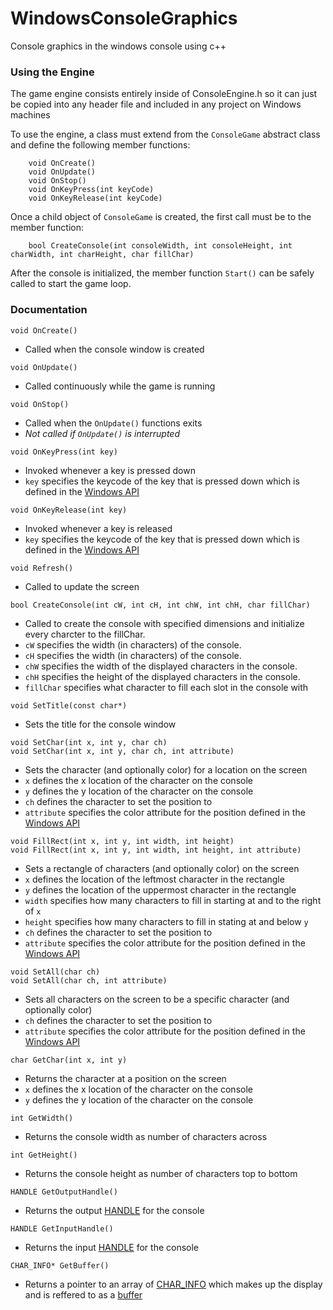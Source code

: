 # WindowsConsoleGraphics
Console graphics in the windows console using c++

### Using the Engine
The game engine consists entirely inside of ConsoleEngine.h so it can just be copied into any header file and included in any project on Windows machines

To use the engine, a class must extend from the `ConsoleGame` abstract class and define the following member functions:
```
	void OnCreate()
	void OnUpdate()
	void OnStop()
	void OnKeyPress(int keyCode)
	void OnKeyRelease(int keyCode)
```

Once a child object of `ConsoleGame` is created, the first call must be to the member function:
```
	bool CreateConsole(int consoleWidth, int consoleHeight, int charWidth, int charHeight, char fillChar)
```

After the console is initialized, the member function `Start()` can be safely called to start the game loop.

### Documentation
```
void OnCreate()
```

* Called when the console window is created

```
void OnUpdate()
```

* Called continuously while the game is running

```
void OnStop()
```

* Called when the `OnUpdate()` functions exits
* *Not called if `OnUpdate()` is interrupted*

```
void OnKeyPress(int key)
```

* Invoked whenever a key is pressed down
* `key` specifies the keycode of the key that is pressed down which is defined in the [Windows API](https://docs.microsoft.com/en-us/windows/win32/inputdev/virtual-key-codes)

```
void OnKeyRelease(int key)
```

* Invoked whenever a key is released
* `key` specifies the keycode of the key that is pressed down which is defined in the [Windows API](https://docs.microsoft.com/en-us/windows/win32/inputdev/virtual-key-codes)

```
void Refresh()
```

* Called to update the screen

```
bool CreateConsole(int cW, int cH, int chW, int chH, char fillChar) 
```
* Called to create the console with specified dimensions and initialize every charcter to the fillChar.
* `cW` specifies the width (in characters) of the console.
* `cH` specifies the width (in characters) of the console.
* `chW` specifies the width of the displayed characters in the console.
* `chH` specifies the height of the displayed characters in the console.
* `fillChar` specifies what character to fill each slot in the console with

```
void SetTitle(const char*)
```

* Sets the title for the console window

```
void SetChar(int x, int y, char ch)
void SetChar(int x, int y, char ch, int attribute)
```

* Sets the character (and optionally color) for a location on the screen
* `x` defines the x location of the character on the console
* `y` defines the y location of the character on the console
* `ch` defines the character to set the position to
* `attribute` specifies the color attribute for the position defined in the [Windows API](https://docs.microsoft.com/en-us/windows/console/char-info-str)

```
void FillRect(int x, int y, int width, int height)
void FillRect(int x, int y, int width, int height, int attribute)
```

* Sets a rectangle of characters (and optionally color) on the screen
* `x` defines the location of the leftmost character in the rectangle
* `y` defines the location of the uppermost character in the rectangle
* `width` specifies how many characters to fill in starting at and to the right of `x`
* `height` specifies how many characters to fill in stating at and below `y`
* `ch` defines the character to set the position to
* `attribute` specifies the color attribute for the position defined in the [Windows API](https://docs.microsoft.com/en-us/windows/console/char-info-str)


```
void SetAll(char ch)
void SetAll(char ch, int attribute)
```

* Sets all characters on the screen to be a specific character (and optionally color)
* `ch` defines the character to set the position to
* `attribute` specifies the color attribute for the position defined in the [Windows API](https://docs.microsoft.com/en-us/windows/console/char-info-str)

```
char GetChar(int x, int y)
```

* Returns the character at a position on the screen
* `x` defines the x location of the character on the console
* `y` defines the y location of the character on the console

```
int GetWidth()
```

* Returns the console width as number of characters across

```
int GetHeight()
```

* Returns the console height as number of characters top to bottom

```
HANDLE GetOutputHandle()
```

* Returns the output [HANDLE](https://docs.microsoft.com/en-us/windows/console/console-handles) for the console

```
HANDLE GetInputHandle()
```

* Returns the input [HANDLE](https://docs.microsoft.com/en-us/windows/console/console-handles) for the console

```
CHAR_INFO* GetBuffer()
```

* Returns a pointer to an array of [CHAR_INFO](https://docs.microsoft.com/en-us/windows/console/char-info-str) which makes up the display and is reffered to as a [buffer](https://docs.microsoft.com/en-us/windows/console/console-screen-buffers)
